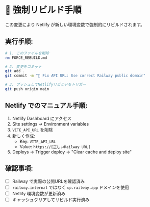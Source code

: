 # 🔄 強制リビルド手順

この変更により Netlify が新しい環境変数で強制的にリビルドされます。

## 実行手順:

```bash
# 1. このファイルを削除
rm FORCE_REBUILD.md

# 2. 変更をコミット
git add .
git commit -m "🔧 Fix API URL: Use correct Railway public domain"

# 3. プッシュしてNetlifyリビルドをトリガー
git push origin main
```

## Netlify でのマニュアル手順:

1. Netlify Dashboard にアクセス
2. Site settings → Environment variables
3. `VITE_API_URL` を削除
4. 新しく作成:
   - Key: `VITE_API_URL`  
   - Value: `https://[正しいRailway URL]`
5. Deploys → Trigger deploy → "Clear cache and deploy site"

## 確認事項:

- [ ] Railway で実際の公開URLを確認済み
- [ ] `railway.internal` ではなく `up.railway.app` ドメインを使用
- [ ] Netlify 環境変数が更新済み
- [ ] キャッシュクリアしてリビルド実行済み